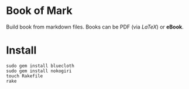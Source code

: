 Book of Mark
============

Build book from markdown files. Books can be PDF (via _LaTeX_) or **eBook**.


Install
=======

    sudo gem install bluecloth
    sudo gem install nokogiri
    touch Rakefile
    rake